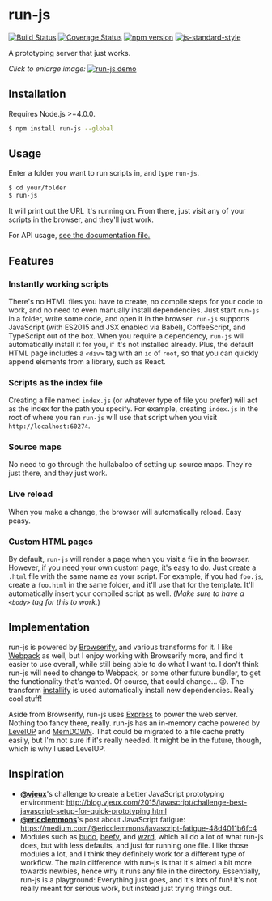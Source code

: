 # run-js

[![Build Status](https://travis-ci.org/remixz/run-js.svg?branch=master)](https://travis-ci.org/remixz/run-js)
[![Coverage Status](https://coveralls.io/repos/remixz/run-js/badge.svg?branch=master&service=github)](https://coveralls.io/github/remixz/run-js?branch=master)
[![npm version](https://img.shields.io/npm/v/run-js.svg)](https://www.npmjs.com/package/run-js)
[![js-standard-style](https://img.shields.io/badge/code%20style-standard-brightgreen.svg)](http://standardjs.com/)

A prototyping server that just works.

*Click to enlarge image:*
[![run-js demo](https://s3.amazonaws.com/f.cl.ly/items/3U1J411P0L3x092D2h3F/run-js-demo2.gif)](https://s3.amazonaws.com/f.cl.ly/items/3U1J411P0L3x092D2h3F/run-js-demo2.gif)

## Installation

Requires Node.js >=4.0.0.

```bash
$ npm install run-js --global
```

## Usage

Enter a folder you want to run scripts in, and type `run-js`.

```bash
$ cd your/folder
$ run-js
```

It will print out the URL it's running on. From there, just visit any of your scripts in the browser, and they'll just work.

For API usage, [see the documentation file.](docs/api.md)

## Features

### Instantly working scripts

There's no HTML files you have to create, no compile steps for your code to work, and no need to even manually install dependencies. Just start `run-js` in a folder, write some code, and open it in the browser. `run-js` supports JavaScript (with ES2015 and JSX enabled via Babel), CoffeeScript, and TypeScript out of the box. When you require a dependency, `run-js` will automatically install it for you, if it's not installed already. Plus, the default HTML page includes a `<div>` tag with an `id` of `root`, so that you can quickly append elements from a library, such as React.

### Scripts as the index file

Creating a file named `index.js` (or whatever type of file you prefer) will act as the index for the path you specify. For example, creating `index.js` in the root of where you ran `run-js` will use that script when you visit `http://localhost:60274`.

### Source maps

No need to go through the hullabaloo of setting up source maps. They're just there, and they just work.

### Live reload

When you make a change, the browser will automatically reload. Easy peasy.

### Custom HTML pages

By default, `run-js` will render a page when you visit a file in the browser. However, if you need your own custom page, it's easy to do. Just create a `.html` file with the same name as your script. For example, if you had `foo.js`, create a `foo.html` in the same folder, and it'll use that for the template. It'll automatically insert your compiled script as well. (*Make sure to have a `<body>` tag for this to work.*)

## Implementation

run-js is powered by [Browserify](https://github.com/substack/node-browserify), and various transforms for it. I like [Webpack](https://github.com/webpack/webpack) as well, but I enjoy working with Browserify more, and find it easier to use overall, while still being able to do what I want to. I don't think run-js will need to change to Webpack, or some other future bundler, to get the functionality that's wanted. Of course, that could change... :wink:. The transform [installify](https://github.com/hughsk/installify) is used automatically install new dependencies. Really cool stuff!

Aside from Browserify, run-js uses [Express](https://github.com/strongloop/express) to power the web server. Nothing too fancy there, really. run-js has an in-memory cache powered by [LevelUP](https://github.com/Level/levelup) and [MemDOWN](https://github.com/level/memdown). That could be migrated to a file cache pretty easily, but I'm not sure if it's really needed. It might be in the future, though, which is why I used LevelUP.

## Inspiration

* [**@vjeux**](https://github.com/vjeux)'s challenge to create a better JavaScript prototyping environment: http://blog.vjeux.com/2015/javascript/challenge-best-javascript-setup-for-quick-prototyping.html
* [**@ericclemmons**](https://github.com/ericclemmons)'s post about JavaScript fatigue: https://medium.com/@ericclemmons/javascript-fatigue-48d4011b6fc4
* Modules such as [budo](https://github.com/mattdesl/budo), [beefy](https://github.com/chrisdickinson/beefy), and [wzrd](https://github.com/maxogden/wzrd), which all do a lot of what run-js does, but with less defaults, and just for running one file. I like those modules a lot, and I think they definitely work for a different type of workflow. The main difference with run-js is that it's aimed a bit more towards newbies, hence why it runs any file in the directory. Essentially, run-js is a playground: Everything just goes, and it's lots of fun! It's not really meant for serious work, but instead just trying things out.
